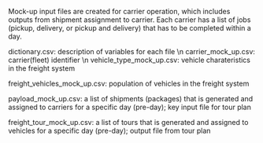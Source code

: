 Mock-up input files are created for carrier operation, which includes outputs from shipment assignment to carrier. 
Each carrier has a list of jobs (pickup, delivery, or pickup and delivery) that has to be completed within a day.

dictionary.csv: description of variables for each file \n 
carrier_mock_up.csv: carrier(fleet) identifier \n
vehicle_type_mock_up.csv: vehicle charateristics in the freight system

freight_vehicles_mock_up.csv: population of vehicles in the freight system

payload_mock_up.csv: a list of shipments (packages) that is generated and assigned to carriers for a specific day (pre-day); key input file for tour plan

freight_tour_mock_up.csv: a list of tours that is generated and assigned to vehicles for a specific day (pre-day); output file from tour plan  

